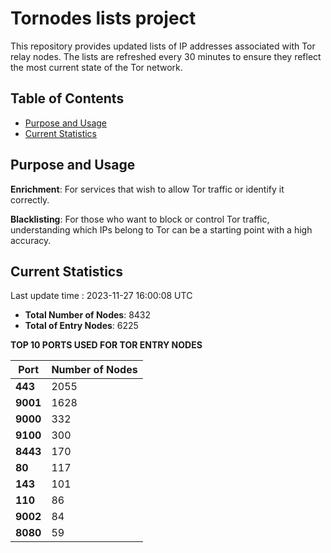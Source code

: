# Tornodes lists project

This repository provides updated lists of IP addresses associated with Tor relay nodes. The lists are refreshed every 30 minutes to ensure they reflect the most current state of the Tor network.

## Table of Contents

- [Purpose and Usage](#purpose-and-usage)
- [Current Statistics](#current-statistics)


## Purpose and Usage

**Enrichment**: For services that wish to allow Tor traffic or identify it correctly.

**Blacklisting**: For those who want to block or control Tor traffic, understanding which IPs belong to Tor can be a starting point with a high accuracy.

## Current Statistics

Last update time : 2023-11-27 16:00:08 UTC

- **Total Number of Nodes**: 8432
- **Total of Entry Nodes**: 6225

**TOP 10 PORTS USED FOR TOR ENTRY NODES**

| **Port** | **Number of Nodes** |
|------|-----------------|
| **443**   | 2055  |
| **9001**   | 1628  |
| **9000**   | 332  |
| **9100**   | 300  |
| **8443**   | 170  |
| **80**   | 117  |
| **143**   | 101  |
| **110**   | 86  |
| **9002**   | 84  |
| **8080**   | 59  |

